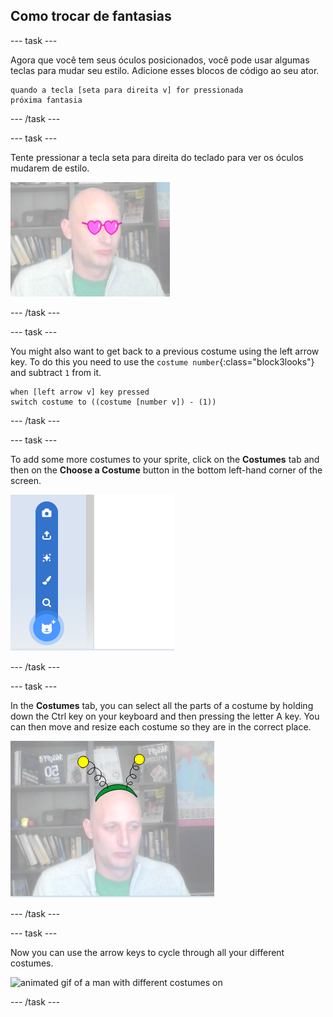 ## Como trocar de fantasias

--- task ---

Agora que você tem seus óculos posicionados, você pode usar algumas teclas para mudar seu estilo. Adicione esses blocos de código ao seu ator.

```blocks3
quando a tecla [seta para direita v] for pressionada
próxima fantasia
```

--- /task ---

--- task ---

Tente pressionar a tecla seta para direita do teclado para ver os óculos mudarem de estilo.

![image of a man wearing the heart shaped glasses](images/heart-glasses.png)

--- /task ---

--- task ---

You might also want to get back to a previous costume using the left arrow key. To do this you need to use the `costume number`{:class="block3looks"} and subtract `1` from it.

```blocks3
when [left arrow v] key pressed
switch costume to ((costume [number v]) - (1))
```

--- /task ---

--- task ---

To add some more costumes to your sprite, click on the **Costumes** tab and then on the **Choose a Costume** button in the bottom left-hand corner of the screen.

![image showing the Choose a costume button with the menu opened](images/choose-costume.png)

--- /task ---

--- task ---

In the **Costumes** tab, you can select all the parts of a costume by holding down the Ctrl key on your keyboard and then pressing the letter A key. You can then move and resize each costume so they are in the correct place.

![image of man with alien antenna on his head](images/alien-antenna.png)

--- /task ---

--- task ---

Now you can use the arrow keys to cycle through all your different costumes.

![animated gif of a man with different costumes on](images/costumes.gif)

--- /task ---

